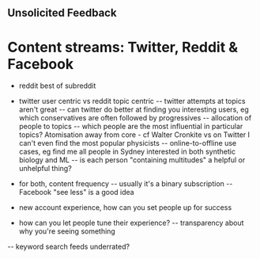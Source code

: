 ## Unsolicited Feedback
# Content streams: Twitter, Reddit & Facebook

- reddit best of subreddit
- twitter user centric vs reddit topic centric
-- twitter attempts at topics aren't great
-- can twitter do better at finding you interesting users, eg which conservatives are often followed by progressives
-- allocation of people to topics
-- which people are the most influential in particular topics? Atomisation away from core - cf Walter Cronkite vs on Twitter I can't even find the most popular physicists
-- online-to-offline use cases, eg find me all people in Sydney interested in both synthetic biology and ML
-- is each person "containing multitudes" a helpful or unhelpful thing?

- for both, content frequency -- usually it's a binary subscription
-- Facebook "see less" is a good idea

- new account experience, how can you set people up for success
- how can you let people tune their experience?
-- transparency about why you're seeing something


-- keyword search feeds underrated?
